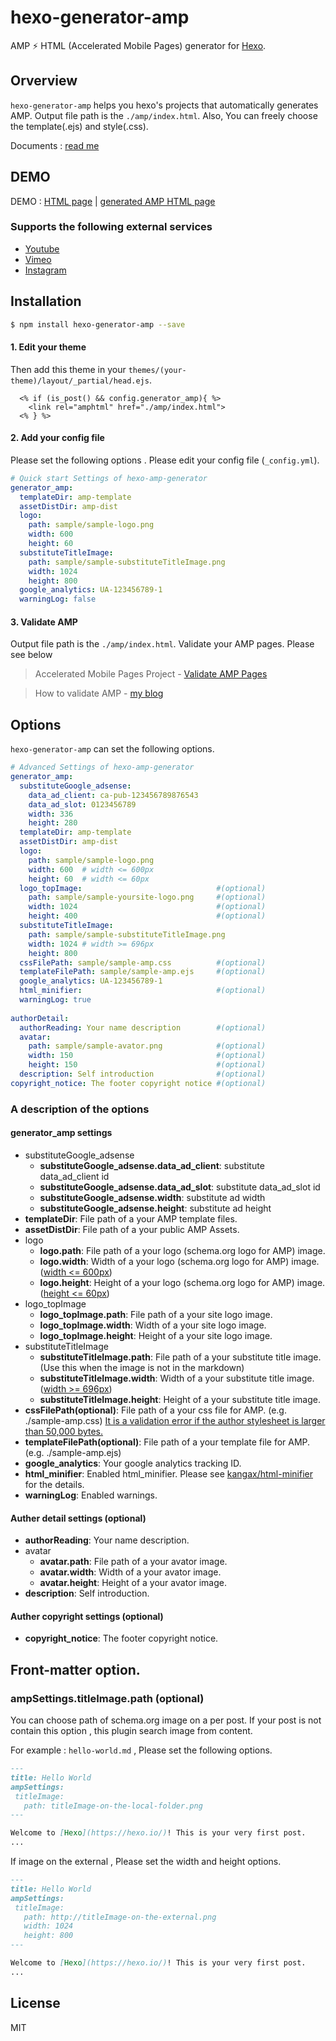 # hexo-generator-amp

AMP ⚡ HTML (Accelerated Mobile Pages) generator for [Hexo](https://github.com/hexojs/hexo).

## Orverview

`hexo-generator-amp` helps you hexo's projects that automatically generates AMP. 
Output file path is the `./amp/index.html`.  Also, You can freely choose the template(.ejs) and style(.css).

Documents : [read me](https://tea3.github.io/p/published-hexo-generator-amp/)

## DEMO

DEMO : [HTML page](https://tea3.github.io/p/hexo-markdown-notation/index.html)  |  [generated AMP HTML page](https://tea3.github.io/p/hexo-markdown-notation/amp/index.html#development=1)

### Supports the following external services

- [Youtube](https://github.com/ampproject/amphtml/blob/master/examples/youtube.amp.html)
- [Vimeo](https://github.com/ampproject/amphtml/blob/master/examples/vimeo.amp.html)
- [Instagram](https://github.com/ampproject/amphtml/blob/master/examples/instagram.amp.html)


## Installation

``` bash
$ npm install hexo-generator-amp --save
```

#### 1. Edit your theme

Then add this theme in your `themes/(your-theme)/layout/_partial/head.ejs`.

``` ejs
  <% if (is_post() && config.generator_amp){ %>
    <link rel="amphtml" href="./amp/index.html">
  <% } %>
```


#### 2. Add your config file

Please set the following options . Please edit your config file (`_config.yml`).

``` yaml
# Quick start Settings of hexo-amp-generator
generator_amp:
  templateDir: amp-template
  assetDistDir: amp-dist
  logo:
    path: sample/sample-logo.png
    width: 600
    height: 60
  substituteTitleImage: 
    path: sample/sample-substituteTitleImage.png
    width: 1024
    height: 800
  google_analytics: UA-123456789-1
  warningLog: false
```

#### 3. Validate AMP

Output file path is the `./amp/index.html`. Validate your AMP pages. Please see below

> Accelerated Mobile Pages Project - [Validate AMP Pages](https://www.ampproject.org/docs/guides/validate.html)

> How to validate AMP - [my blog](https://tea3.github.io/p/how-to-validate-amp/)


## Options

`hexo-generator-amp` can set the following options.

``` yaml
# Advanced Settings of hexo-amp-generator
generator_amp:
  substituteGoogle_adsense:
    data_ad_client: ca-pub-123456789876543
    data_ad_slot: 0123456789
    width: 336
    height: 280
  templateDir: amp-template
  assetDistDir: amp-dist
  logo:
    path: sample/sample-logo.png
    width: 600  # width <= 600px
    height: 60  # width <= 60px
  logo_topImage:                              #(optional)
    path: sample/sample-yoursite-logo.png     #(optional)
    width: 1024                               #(optional)
    height: 400                               #(optional)
  substituteTitleImage: 
    path: sample/sample-substituteTitleImage.png
    width: 1024 # width >= 696px
    height: 800
  cssFilePath: sample/sample-amp.css          #(optional)
  templateFilePath: sample/sample-amp.ejs     #(optional)
  google_analytics: UA-123456789-1
  html_minifier:                              #(optional)
  warningLog: true
  
authorDetail:
  authorReading: Your name description        #(optional)
  avatar:
    path: sample/sample-avator.png            #(optional)
    width: 150                                #(optional)
    height: 150                               #(optional)
  description: Self introduction              #(optional)
copyright_notice: The footer copyright notice #(optional)
```




### A description of the options

#### generator_amp settings
- substituteGoogle_adsense
  - **substituteGoogle_adsense.data_ad_client**: substitute data_ad_client id
  - **substituteGoogle_adsense.data_ad_slot**: substitute data_ad_slot id
  - **substituteGoogle_adsense.width**: substitute ad width
  - **substituteGoogle_adsense.height**: substitute ad height
- **templateDir**: File path of a your AMP template files.
- **assetDistDir**: File path of a your public AMP Assets.
- logo
  - **logo.path**: File path of a your logo (schema.org logo for AMP) image.
  - **logo.width**: Width of a your logo (schema.org logo for AMP) image. ([width <= 600px](https://developers.google.com/structured-data/carousels/top-stories#logo_guidelines))
  - **logo.height**: Height of a your logo (schema.org logo for AMP) image. ([height <= 60px](https://developers.google.com/structured-data/carousels/top-stories#logo_guidelines))
- logo_topImage
  - **logo_topImage.path**: File path of a your site logo image.
  - **logo_topImage.width**: Width of a your site logo image.
  - **logo_topImage.height**: Height of a your site logo image.
- substituteTitleImage
  - **substituteTitleImage.path**: File path of a your substitute title image. (Use this when the image is not in the markdown)
  - **substituteTitleImage.width**: Width of a your substitute title image. ([width >= 696px](https://developers.google.com/structured-data/carousels/top-stories#markup_specification))
  - **substituteTitleImage.height**: Height of a your substitute title image.
- **cssFilePath(optional)**: File path of a your css file for AMP. (e.g. ./sample-amp.css) [It is a validation error if the author stylesheet is larger than 50,000 bytes.](https://github.com/ampproject/amphtml/blob/master/spec/amp-html-format.md#maximum-size)
- **templateFilePath(optional)**: File path of a your template file for AMP. (e.g. ./sample-amp.ejs)
- **google_analytics**: Your google analytics tracking ID.
- **html_minifier**: Enabled html_minifier. Please see [kangax/html-minifier](https://github.com/kangax/html-minifier) for the details.
- **warningLog**: Enabled warnings.

#### Auther detail settings (optional)
- **authorReading**: Your name description.
- avatar
  - **avatar.path**: File path of a your avator image.
  - **avatar.width**: Width of a your avator image.
  - **avatar.height**: Height of a your avator image.
- **description**: Self introduction.

#### Auther copyright settings (optional)

- **copyright_notice**: The footer copyright notice.



## Front-matter option.


### ampSettings.titleImage.path (optional)
You can choose path of schema.org image on a per post. If your post is not contain this option , this plugin search image from content. 

For example : `hello-world.md` , Please set the following options.

``` markdown
---
title: Hello World
ampSettings: 
 titleImage:
   path: titleImage-on-the-local-folder.png
---

Welcome to [Hexo](https://hexo.io/)! This is your very first post. 
...

```

If image on the external , Please set the width and height options.

``` markdown
---
title: Hello World
ampSettings: 
 titleImage:
   path: http://titleImage-on-the-external.png
   width: 1024
   height: 800
---

Welcome to [Hexo](https://hexo.io/)! This is your very first post. 
...

```


## License

MIT

[Hexo]: http://hexo.io/